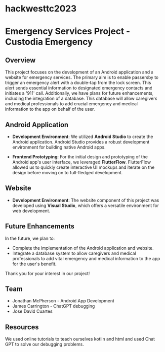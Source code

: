 # hackwesttc2023
# Emergency Services Project - Custodia Emergency

## Overview

This project focuses on the development of an Android application and a website for emergency services. The primary aim is to enable passersby to trigger an emergency alert with a double-tap from the lock screen. This alert sends essential information to designated emergency contacts and initiates a '911' call. Additionally, we have plans for future enhancements, including the integration of a database. This database will allow caregivers and medical professionals to add crucial emergency and medical information to the app on behalf of the user.

## Android Application

- **Development Environment**: We utilized **Android Studio** to create the Android application. Android Studio provides a robust development environment for building native Android apps.

- **Frontend Prototyping**: For the initial design and prototyping of the Android app's user interface, we leveraged **FlutterFlow**. FlutterFlow allowed us to quickly create interactive UI mockups and iterate on the design before moving on to full-fledged development.

## Website

- **Development Environment**: The website component of this project was developed using **Visual Studio**, which offers a versatile environment for web development.

## Future Enhancements

In the future, we plan to:

- Complete the implementation of the Android application and website.
- Integrate a database system to allow caregivers and medical professionals to add vital emergency and medical information to the app for the user's benefit.

Thank you for your interest in our project!

## Team

- Jonathan McPherson - Android App Development
- James Carrington - ChatGPT debugging
- Jose David Cuartes

## Resources

We used online tutorials to teach ourselves kotlin and html and used Chat GPT to solve our debugging problems.
